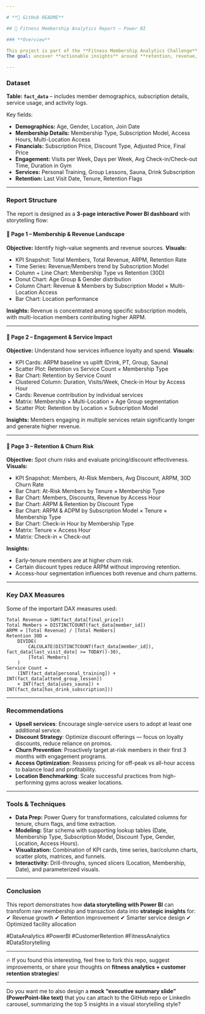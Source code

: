 ```yaml
---

# **🔹 GitHub README**

## 📌 Fitness Membership Analytics Report – Power BI

### **Overview**

This project is part of the **Fitness Membership Analytics Challenge**, where I assumed the role of a **Data Analyst at MyGym**, a growing fitness center chain in California.
The goal: uncover **actionable insights** around **retention, revenue, and engagement** to optimize membership offers, pricing, and customer experience.

---
```


### **Dataset**

**Table: `fact_data`** – includes member demographics, subscription details, service usage, and activity logs.

Key fields:

* **Demographics:** Age, Gender, Location, Join Date
* **Membership Details:** Membership Type, Subscription Model, Access Hours, Multi-Location Access
* **Financials:** Subscription Price, Discount Type, Adjusted Price, Final Price
* **Engagement:** Visits per Week, Days per Week, Avg Check-in/Check-out Time, Duration in Gym
* **Services:** Personal Training, Group Lessons, Sauna, Drink Subscription
* **Retention:** Last Visit Date, Tenure, Retention Flags

---

### **Report Structure**

The report is designed as a **3-page interactive Power BI dashboard** with storytelling flow:

#### 🔹 **Page 1 – Membership & Revenue Landscape**

**Objective:** Identify high-value segments and revenue sources.
**Visuals:**

* KPI Snapshot: Total Members, Total Revenue, ARPM, Retention Rate
* Time Series: Revenue/Members trend by Subscription Model
* Column + Line Chart: Membership Type vs Retention (30D)
* Donut Chart: Age Group & Gender distribution
* Column Chart: Revenue & Members by Subscription Model × Multi-Location Access
* Bar Chart: Location performance

**Insights:** Revenue is concentrated among specific subscription models, with multi-location members contributing higher ARPM.

---

#### 🔹 **Page 2 – Engagement & Service Impact**

**Objective:** Understand how services influence loyalty and spend.
**Visuals:**

* KPI Cards: ARPM baseline vs uplift (Drink, PT, Group, Sauna)
* Scatter Plot: Retention vs Service Count × Membership Type
* Bar Chart: Retention by Service Count
* Clustered Column: Duration, Visits/Week, Check-in Hour by Access Hour
* Cards: Revenue contribution by individual services
* Matrix: Membership × Multi-Location × Age Group segmentation
* Scatter Plot: Retention by Location × Subscription Model

**Insights:** Members engaging in multiple services retain significantly longer and generate higher revenue.

---

#### 🔹 **Page 3 – Retention & Churn Risk**

**Objective:** Spot churn risks and evaluate pricing/discount effectiveness.
**Visuals:**

* KPI Snapshot: Members, At-Risk Members, Avg Discount, ARPM, 30D Churn Rate
* Bar Chart: At-Risk Members by Tenure × Membership Type
* Bar Chart: Members, Discounts, Revenue by Access Hour
* Bar Chart: ARPM & Retention by Discount Type
* Bar Chart: ARPM & ADPM by Subscription Model × Tenure × Membership Type
* Bar Chart: Check-in Hour by Membership Type
* Matrix: Tenure × Access Hour
* Matrix: Check-in × Check-out

**Insights:**

* Early-tenure members are at higher churn risk.
* Certain discount types reduce ARPM without improving retention.
* Access-hour segmentation influences both revenue and churn patterns.

---

### **Key DAX Measures**

Some of the important DAX measures used:

```DAX
Total Revenue = SUM(fact_data[final_price])
Total Members = DISTINCTCOUNT(fact_data[member_id])
ARPM = [Total Revenue] / [Total Members]
Retention 30D = 
    DIVIDE(
        CALCULATE(DISTINCTCOUNT(fact_data[member_id]), fact_data[last_visit_date] >= TODAY()-30),
        [Total Members]
    )
Service Count = 
    (INT(fact_data[personal_training]) + INT(fact_data[attend_group_lesson]) 
    + INT(fact_data[uses_sauna]) + INT(fact_data[has_drink_subscription]))
```

---

### **Recommendations**

* **Upsell services**: Encourage single-service users to adopt at least one additional service.
* **Discount Strategy**: Optimize discount offerings — focus on loyalty discounts, reduce reliance on promos.
* **Churn Prevention**: Proactively target at-risk members in their first 3 months with engagement programs.
* **Access Optimization**: Reassess pricing for off-peak vs all-hour access to balance load and profitability.
* **Location Benchmarking**: Scale successful practices from high-performing gyms across weaker locations.

---

### **Tools & Techniques**

* **Data Prep:** Power Query for transformations, calculated columns for tenure, churn flags, and time extraction.
* **Modeling:** Star schema with supporting lookup tables (Date, Membership Type, Subscription Model, Discount Type, Gender, Location, Access Hours).
* **Visualization:** Combination of KPI cards, time series, bar/column charts, scatter plots, matrices, and funnels.
* **Interactivity:** Drill-throughs, synced slicers (Location, Membership, Date), and parameterized visuals.

---

### **Conclusion**

This report demonstrates how **data storytelling with Power BI** can transform raw membership and transaction data into **strategic insights** for:
✔ Revenue growth
✔ Retention improvement
✔ Smarter service design
✔ Optimized facility allocation

#DataAnalytics #PowerBI #CustomerRetention #FitnessAnalytics #DataStorytelling

---

🔥 If you found this interesting, feel free to fork this repo, suggest improvements, or share your thoughts on **fitness analytics + customer retention strategies**!

---

Do you want me to also design a **mock “executive summary slide” (PowerPoint-like text)** that you can attach to the GitHub repo or LinkedIn carousel, summarizing the top 5 insights in a visual storytelling style?
